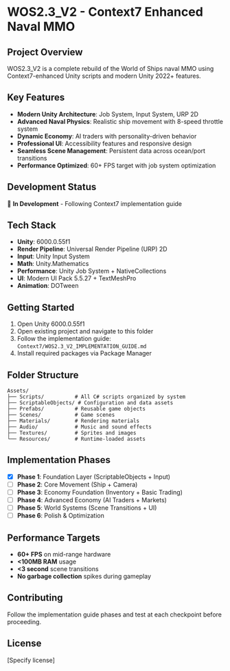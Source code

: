 # WOS2.3_V2 - Context7 Enhanced Naval MMO

## Project Overview
WOS2.3_V2 is a complete rebuild of the World of Ships naval MMO using Context7-enhanced Unity scripts and modern Unity 2022+ features.

## Key Features
- **Modern Unity Architecture**: Job System, Input System, URP 2D
- **Advanced Naval Physics**: Realistic ship movement with 8-speed throttle system
- **Dynamic Economy**: AI traders with personality-driven behavior
- **Professional UI**: Accessibility features and responsive design
- **Seamless Scene Management**: Persistent data across ocean/port transitions
- **Performance Optimized**: 60+ FPS target with job system optimization

## Development Status
🚧 **In Development** - Following Context7 implementation guide

## Tech Stack
- **Unity**: 6000.0.55f1
- **Render Pipeline**: Universal Render Pipeline (URP) 2D
- **Input**: Unity Input System
- **Math**: Unity.Mathematics
- **Performance**: Unity Job System + NativeCollections
- **UI**: Modern UI Pack 5.5.27 + TextMeshPro
- **Animation**: DOTween

## Getting Started
1. Open Unity 6000.0.55f1
2. Open existing project and navigate to this folder
3. Follow the implementation guide: `Context7/WOS2.3_V2_IMPLEMENTATION_GUIDE.md`
4. Install required packages via Package Manager

## Folder Structure
```
Assets/
├── Scripts/          # All C# scripts organized by system
├── ScriptableObjects/ # Configuration and data assets
├── Prefabs/          # Reusable game objects
├── Scenes/           # Game scenes
├── Materials/        # Rendering materials
├── Audio/            # Music and sound effects
├── Textures/         # Sprites and images
└── Resources/        # Runtime-loaded assets
```

## Implementation Phases
- [x] **Phase 1**: Foundation Layer (ScriptableObjects + Input)
- [ ] **Phase 2**: Core Movement (Ship + Camera)
- [ ] **Phase 3**: Economy Foundation (Inventory + Basic Trading)
- [ ] **Phase 4**: Advanced Economy (AI Traders + Markets)
- [ ] **Phase 5**: World Systems (Scene Transitions + UI)
- [ ] **Phase 6**: Polish & Optimization

## Performance Targets
- **60+ FPS** on mid-range hardware
- **<100MB RAM** usage
- **<3 second** scene transitions
- **No garbage collection** spikes during gameplay

## Contributing
Follow the implementation guide phases and test at each checkpoint before proceeding.

## License
[Specify license]